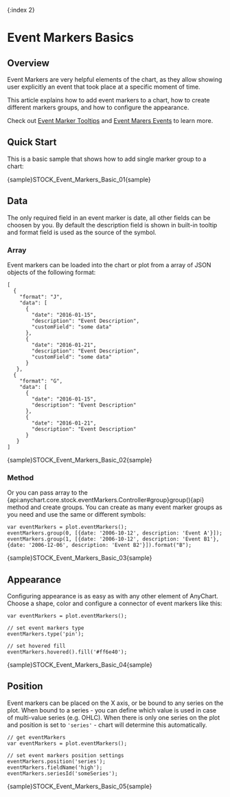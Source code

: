 {:index 2}

# Event Markers Basics

## Overview

Event Markers are very helpful elements of the chart, as they allow showing user explicitly an event that took place at a specific moment of time.

This article explains how to add event markers to a chart, how to create different markers groups, and how to configure the appearance.

Check out [Event Marker Tooltips](Tooltips) and [Event Marers Events](Events) to learn more.

## Quick Start

This is a basic sample that shows how to add single marker group to a chart:

{sample}STOCK\_Event\_Markers\_Basic\_01{sample}

## Data

The only required field in an event marker is date, all other fields can be choosen by you. By default the description field is shown in built-in tooltip and format field is used as the source of the symbol.

### Array

Event markers can be loaded into the chart or plot from a array of JSON objects of the following format:

```
[
  {
    "format": "J",
    "data": [
      {
        "date": "2016-01-15",
        "description": "Event Description",
        "customField": "some data"
      },
      {
        "date": "2016-01-21",
        "description": "Event Description",
        "customField": "some data"
      }
   },
  {
    "format": "G",
    "data": [
      {
        "date": "2016-01-15",
        "description": "Event Description"
      },
      {
        "date": "2016-01-21",
        "description": "Event Description"
      }
   }
]   
```

{sample}STOCK\_Event\_Markers\_Basic\_02{sample}

### Method

Or you can pass array to the {api:anychart.core.stock.eventMarkers.Controller#group}group(){api} method and create groups. You can create as many event marker groups as you need and use the same or different symbols:

```
var eventMarkers = plot.eventMarkers();
eventMarkers.group(0, [{date: '2006-10-12', description: 'Event A'}]);
eventMarkers.group(1, [{date: '2006-10-12', description: 'Event B1'}, {date: '2006-12-06', description: 'Event B2'}]).format("B");
```

{sample}STOCK\_Event\_Markers\_Basic\_03{sample}

## Appearance

Configuring appearance is as easy as with any other element of AnyChart. Choose a shape, color and configure a connector of event markers like this:

```
var eventMarkers = plot.eventMarkers();

// set event markers type
eventMarkers.type('pin');

// set hovered fill
eventMarkers.hovered().fill('#ff6e40');
```

{sample}STOCK\_Event\_Markers\_Basic\_04{sample}

## Position

Event markers can be placed on the X axis, or be bound to any series on the plot. When bound to a series - you can define which value is used in case of multi-value series (e.g. OHLC). When there is only one series on the plot and position is set to `'series'` - chart will determine this automatically.

```
// get eventMarkers
var eventMarkers = plot.eventMarkers();

// set event markers position settings
eventMarkers.position('series');
eventMarkers.fieldName('high');
eventMarkers.seriesId('someSeries');
```

{sample}STOCK\_Event\_Markers\_Basic\_05{sample}